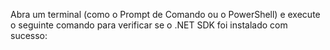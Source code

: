 Abra um terminal (como o Prompt de Comando ou o PowerShell) e execute o seguinte comando para verificar se o .NET SDK foi instalado com sucesso:

